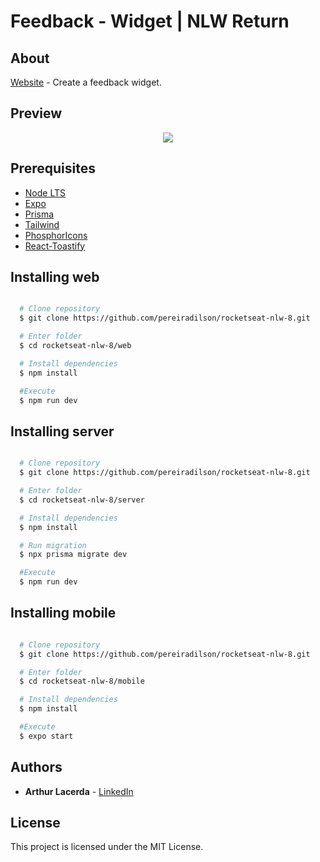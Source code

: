 # Feedback - Widget | NLW Return

## About

[Website](https://rocketseat-nlw-8.vercel.app/) - Create a feedback widget.

## Preview

<div align="center">
  <img src="https://ik.imagekit.io/rlpwchithd/feedback-image_-YUEo_kqH.png?ik-sdk-version=javascript-1.4.3&updatedAt=1651965047754">
</div>

## Prerequisites

- [Node LTS](https://nodejs.org/en/)
- [Expo](https://expo.dev/)
- [Prisma](https://www.prisma.io/)
- [Tailwind](https://tailwindcss.com/)
- [PhosphorIcons](https://phosphoricons.com/)
- [React-Toastify](https://github.com/fkhadra/react-toastify#readme)

## Installing web

```bash

  # Clone repository
  $ git clone https://github.com/pereiradilson/rocketseat-nlw-8.git

  # Enter folder
  $ cd rocketseat-nlw-8/web

  # Install dependencies
  $ npm install

  #Execute
  $ npm run dev

```

## Installing server

```bash

  # Clone repository
  $ git clone https://github.com/pereiradilson/rocketseat-nlw-8.git

  # Enter folder
  $ cd rocketseat-nlw-8/server

  # Install dependencies
  $ npm install

  # Run migration
  $ npx prisma migrate dev

  #Execute
  $ npm run dev

```

## Installing mobile

```bash

  # Clone repository
  $ git clone https://github.com/pereiradilson/rocketseat-nlw-8.git

  # Enter folder
  $ cd rocketseat-nlw-8/mobile

  # Install dependencies
  $ npm install

  #Execute
  $ expo start

```

## Authors

* **Arthur Lacerda** - [LinkedIn](https://www.linkedin.com/in/arthur-lacerda-4310696a/)

## License

This project is licensed under the MIT License.